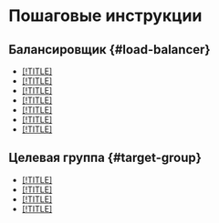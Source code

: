 # Пошаговые инструкции

## Балансировщик {#load-balancer}

- [[!TITLE]](load-balancer-create.md)
- [[!TITLE]](load-balancer-start.md)
- [[!TITLE]](load-balancer-stop.md)
- [[!TITLE]](load-balancer-delete.md)
- [[!TITLE]](check-resource-health.md)
- [[!TITLE]](listener-add.md)
- [[!TITLE]](listener-remove.md)

## Целевая группа {#target-group}

- [[!TITLE]](target-group-create.md)
- [[!TITLE]](target-group-attach.md)
- [[!TITLE]](target-group-detach.md)
- [[!TITLE]](target-group-delete.md)